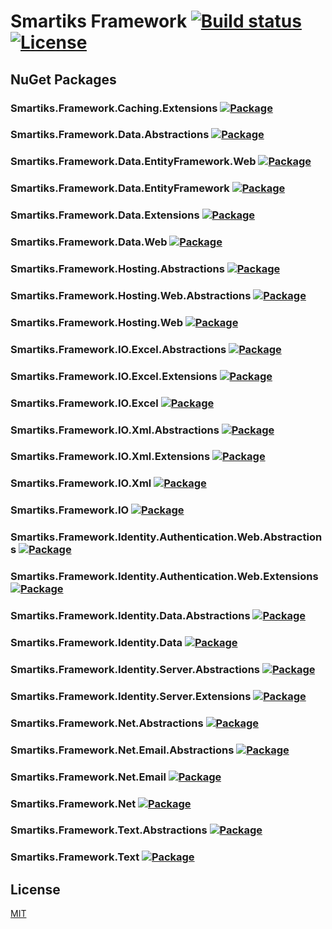 ﻿# Smartiks Framework [![Build status](https://ci.appveyor.com/api/projects/status/bp8vqaqp92f7wqan?svg=true)](https://ci.appveyor.com/project/mehyaa/smartiks-framework) [![License](https://img.shields.io/github/license/smartikscomtr/smartiks-framework.svg)](https://opensource.org/licenses/MIT)

## NuGet Packages

### Smartiks.Framework.Caching.Extensions [![Package](https://img.shields.io/github/nuget/v/Smartiks.Framework.Caching.Extensions.svg)](https://www.nuget.org/packages/Smartiks.Framework.Caching.Extensions)

### Smartiks.Framework.Data.Abstractions [![Package](https://img.shields.io/github/nuget/v/Smartiks.Framework.Data.Abstractions.svg)](https://www.nuget.org/packages/Smartiks.Framework.Data.Abstractions)

### Smartiks.Framework.Data.EntityFramework.Web [![Package](https://img.shields.io/github/nuget/v/Smartiks.Framework.Data.EntityFramework.Web.svg)](https://www.nuget.org/packages/Smartiks.Framework.Data.EntityFramework.Web)

### Smartiks.Framework.Data.EntityFramework [![Package](https://img.shields.io/github/nuget/v/Smartiks.Framework.Data.EntityFramework.svg)](https://www.nuget.org/packages/Smartiks.Framework.Data.EntityFramework)

### Smartiks.Framework.Data.Extensions [![Package](https://img.shields.io/github/nuget/v/Smartiks.Framework.Data.Extensions.svg)](https://www.nuget.org/packages/Smartiks.Framework.Data.Extensions)

### Smartiks.Framework.Data.Web [![Package](https://img.shields.io/github/nuget/v/Smartiks.Framework.Data.Web.svg)](https://www.nuget.org/packages/Smartiks.Framework.Data.Web)

### Smartiks.Framework.Hosting.Abstractions [![Package](https://img.shields.io/github/nuget/v/Smartiks.Framework.Hosting.Abstractions.svg)](https://www.nuget.org/packages/Smartiks.Framework.Hosting.Abstractions)

### Smartiks.Framework.Hosting.Web.Abstractions [![Package](https://img.shields.io/github/nuget/v/Smartiks.Framework.Hosting.Web.Abstractions.svg)](https://www.nuget.org/packages/Smartiks.Framework.Hosting.Web.Abstractions)

### Smartiks.Framework.Hosting.Web [![Package](https://img.shields.io/github/nuget/v/Smartiks.Framework.Hosting.Web.svg)](https://www.nuget.org/packages/Smartiks.Framework.Hosting.Web)

### Smartiks.Framework.IO.Excel.Abstractions [![Package](https://img.shields.io/github/nuget/v/Smartiks.Framework.IO.Excel.Abstractions.svg)](https://www.nuget.org/packages/Smartiks.Framework.IO.Excel.Abstractions)

### Smartiks.Framework.IO.Excel.Extensions [![Package](https://img.shields.io/github/nuget/v/Smartiks.Framework.IO.Excel.Extensions.svg)](https://www.nuget.org/packages/Smartiks.Framework.IO.Excel.Extensions)

### Smartiks.Framework.IO.Excel [![Package](https://img.shields.io/github/nuget/v/Smartiks.Framework.IO.Excel.svg)](https://www.nuget.org/packages/Smartiks.Framework.IO.Excel)

### Smartiks.Framework.IO.Xml.Abstractions [![Package](https://img.shields.io/github/nuget/v/Smartiks.Framework.IO.Xml.Abstractions.svg)](https://www.nuget.org/packages/Smartiks.Framework.IO.Xml.Abstractions)

### Smartiks.Framework.IO.Xml.Extensions [![Package](https://img.shields.io/github/nuget/v/Smartiks.Framework.IO.Xml.Extensions.svg)](https://www.nuget.org/packages/Smartiks.Framework.IO.Xml.Extensions)

### Smartiks.Framework.IO.Xml [![Package](https://img.shields.io/github/nuget/v/Smartiks.Framework.IO.Xml.svg)](https://www.nuget.org/packages/Smartiks.Framework.IO.Xml)

### Smartiks.Framework.IO [![Package](https://img.shields.io/github/nuget/v/Smartiks.Framework.IO.svg)](https://www.nuget.org/packages/Smartiks.Framework.IO)

### Smartiks.Framework.Identity.Authentication.Web.Abstractions [![Package](https://img.shields.io/github/nuget/v/Smartiks.Framework.Identity.Authentication.Web.Abstractions.svg)](https://www.nuget.org/packages/Smartiks.Framework.Identity.Authentication.Web.Abstractions)

### Smartiks.Framework.Identity.Authentication.Web.Extensions [![Package](https://img.shields.io/github/nuget/v/Smartiks.Framework.Identity.Authentication.Web.Extensions.svg)](https://www.nuget.org/packages/Smartiks.Framework.Identity.Authentication.Web.Extensions)

### Smartiks.Framework.Identity.Data.Abstractions [![Package](https://img.shields.io/github/nuget/v/Smartiks.Framework.Identity.Data.Abstractions.svg)](https://www.nuget.org/packages/Smartiks.Framework.Identity.Data.Abstractions)

### Smartiks.Framework.Identity.Data [![Package](https://img.shields.io/github/nuget/v/Smartiks.Framework.Identity.Data.svg)](https://www.nuget.org/packages/Smartiks.Framework.Identity.Data)

### Smartiks.Framework.Identity.Server.Abstractions [![Package](https://img.shields.io/github/nuget/v/Smartiks.Framework.Identity.Server.Abstractions.svg)](https://www.nuget.org/packages/Smartiks.Framework.Identity.Server.Abstractions)

### Smartiks.Framework.Identity.Server.Extensions [![Package](https://img.shields.io/github/nuget/v/Smartiks.Framework.Identity.Server.Extensions.svg)](https://www.nuget.org/packages/Smartiks.Framework.Identity.Server.Extensions)

### Smartiks.Framework.Net.Abstractions [![Package](https://img.shields.io/github/nuget/v/Smartiks.Framework.Net.Abstractions.svg)](https://www.nuget.org/packages/Smartiks.Framework.Net.Abstractions)

### Smartiks.Framework.Net.Email.Abstractions [![Package](https://img.shields.io/github/nuget/v/Smartiks.Framework.Net.Email.Abstractions.svg)](https://www.nuget.org/packages/Smartiks.Framework.Net.Email.Abstractions)

### Smartiks.Framework.Net.Email [![Package](https://img.shields.io/github/nuget/v/Smartiks.Framework.Net.Email.svg)](https://www.nuget.org/packages/Smartiks.Framework.Net.Email)

### Smartiks.Framework.Net [![Package](https://img.shields.io/github/nuget/v/Smartiks.Framework.Net.svg)](https://www.nuget.org/packages/Smartiks.Framework.Net)

### Smartiks.Framework.Text.Abstractions [![Package](https://img.shields.io/github/nuget/v/Smartiks.Framework.Text.Abstractions.svg)](https://www.nuget.org/packages/Smartiks.Framework.Text.Abstractions)

### Smartiks.Framework.Text [![Package](https://img.shields.io/github/nuget/v/Smartiks.Framework.Text.svg)](https://www.nuget.org/packages/Smartiks.Framework.Text)

## License

[MIT](https://github.com/smartikscomtr/smartiks-framework/blob/master/LICENSE)
